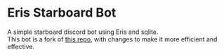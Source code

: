 # Eris Starboard Bot
A simple starboard discord bot using Eris and sqlite.  <br>
This bot is a fork of [this repo](https://github.com/xShadoww/eris-starboard/blob/master/index.js), with changes to make it more efficient and effective.
